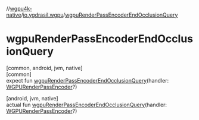 //[wgpu4k-native](../../index.md)/[io.ygdrasil.wgpu](index.md)/[wgpuRenderPassEncoderEndOcclusionQuery](wgpu-render-pass-encoder-end-occlusion-query.md)

# wgpuRenderPassEncoderEndOcclusionQuery

[common, android, jvm, native]\
[common]\
expect fun [wgpuRenderPassEncoderEndOcclusionQuery](wgpu-render-pass-encoder-end-occlusion-query.md)(handler: [WGPURenderPassEncoder](-w-g-p-u-render-pass-encoder/index.md)?)

[android, jvm, native]\
actual fun [wgpuRenderPassEncoderEndOcclusionQuery](wgpu-render-pass-encoder-end-occlusion-query.md)(handler: [WGPURenderPassEncoder](-w-g-p-u-render-pass-encoder/index.md)?)